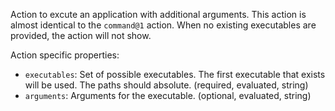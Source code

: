 ﻿Action to excute an application with additional arguments. This action is almost identical to the `command@1` action. When no existing executables are provided, the action will not show.

Action specific properties:

- `executables`: Set of possible executables. The first executable that exists will be used. The paths should absolute. (required, evaluated, string)
- `arguments`: Arguments for the executable. (optional, evaluated, string)
